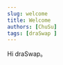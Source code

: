 ```yaml
---
slug: welcome
title: Welcome
authors: [ChuSu]
tags: [draSwap ]
---
```


Hi draSwap。
<!-- truncate -->
